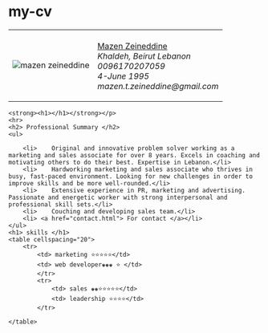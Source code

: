 # my-cv
<!DOCTYPE html>
<head>
    <meta charset="-8">
    <title>
        💪 Mazen Zeineddine 💪
    </title>
</head>
<body>
    <table cellspacing="20">
        <tr>
            <td><img src="![mazen img c](https://user-images.githubusercontent.com/128103017/225782665-d4b6a095-41b4-4855-8bae-f706841f8efb.jpg)" alt="mazen zeineddine"></td>
            <p><td><br><a href="https://www.linkedin.com/in/mazen-zeineddine-315092138/?originalSubdomain=lb">Mazen Zeineddine </a>
            <em><br>                    Khaldeh, Beirut Lebanon
                <br>                        0096170207059
                <br>                       4-June 1995 
                <br>                   mazen.t.zeineddine@gmail.com 
          </em></p></td>
        </tr>
    </table>
    
    <strong><h1></h1></strong></p>
    <hr>
    <h2> Professional Summary </h2>
    <ul>
    
        <li>	Original and innovative problem solver working as a marketing and sales associate for over 8 years. Excels in coaching and motivating others to do their best. Expertise in Lebanon.</li>
        <li>	Hardworking marketing and sales associate who thrives in busy, fast-paced environment. Looking for new challenges in order to improve skills and be more well-rounded.</li>
        <li>	Extensive experience in PR, marketing and advertising. Passionate and energetic worker with strong interpersonal and professional skill sets.</li>
        <li>	Couching and developing sales team.</li>
        <li> <a href="contact.html"> For contact </a></li>
    </ul>
    <h1> skills </h1>
    <table cellspacing="20">
        <tr>
            <td> marketing ⭐⭐⭐⭐⭐</td>
            <td> web developer♚♚♚ ⭐ </td>
            </tr>
            <tr>
                <td> sales ♚♚⭐⭐⭐⭐⭐</td>
                <td> leadership ⭐⭐⭐⭐</td>
            </tr>
            
    </table>
    
</body>

</html>

